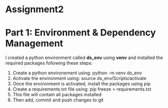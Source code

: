 # Assignment2
# Part 1: Environment & Dependency Management
I created a python environment called **ds_env** using **venv** and installed the required packages following these steps:
1. Create a python environement using: python -m venv ds_env
2. Activate the environment using: source ds_env/Scripts/activate
3. Once the environment is activated, install the packages using pip
4. Create a requirements.txt file using: pip freeze > requirements.txt
5. This file will contain all packages installed
6. Then add, commit and push changes to git

